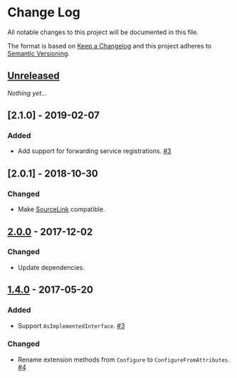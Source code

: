 # Change Log
All notable changes to this project will be documented in this file.

The format is based on [Keep a Changelog](http://keepachangelog.com/)
and this project adheres to [Semantic Versioning](http://semver.org/).

## [Unreleased]
_Nothing yet..._

## [2.1.0] - 2019-02-07
### Added
- Add support for forwarding service registrations. [#3](https://github.com/mrahhal/MR.AttributeDI/issues/2)

## [2.0.1] - 2018-10-30
### Changed
- Make [SourceLink](https://github.com/dotnet/sourcelink) compatible.

## [2.0.0] - 2017-12-02
### Changed
- Update dependencies.

## [1.4.0] - 2017-05-20
### Added
- Support `AsImplementedInterface`. [#3](https://github.com/mrahhal/MR.AttributeDI/issues/3)

### Changed
- Rename extension methods from `Configure` to `ConfigureFromAttributes`. [#4](https://github.com/mrahhal/MR.AttributeDI/issues/4)

[Unreleased]: https://github.com/mrahhal/MR.AttributeDI/compare/1.4.0...HEAD
[1.4.0]: https://github.com/mrahhal/MR.AttributeDI/compare/1.3.0...1.4.0
[2.0.0]: https://github.com/mrahhal/MR.AttributeDI/compare/1.4.0...2.0.0
